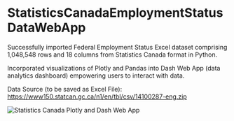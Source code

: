 # StatisticsCanadaEmploymentStatusDataWebApp
Successfully imported Federal Employment Status Excel dataset comprising 1,048,548 rows and 18 columns from Statistics Canada format in Python. 

Incorporated visualizations of Plotly and Pandas into Dash Web App (data analytics dashboard) empowering users to interact with data.

Data Source (to be saved as Excel File): https://www150.statcan.gc.ca/n1/en/tbl/csv/14100287-eng.zip

![Statistics Canada Plotly and Dash Web App ](https://github.com/haanisyed/StatisticsCanadaEmploymentStatusDataWebApp/assets/116673121/5a16d922-cde1-4b3c-bd99-215758920e5e)
